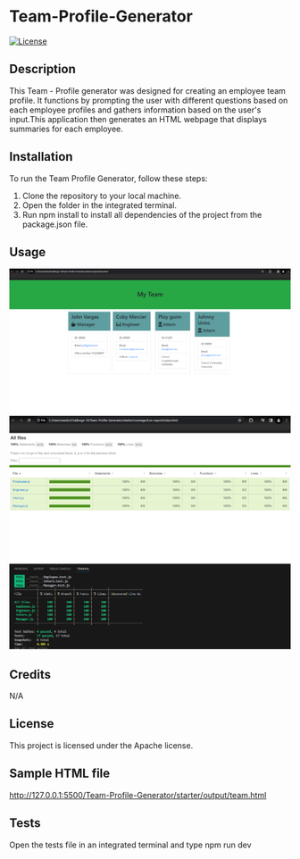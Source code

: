 # Team-Profile-Generator

[![License](https://img.shields.io/badge/License-Apache_2.0-blue.svg)](https://opensource.org/licenses/Apache-2.0)


## Description
This Team - Profile generator was designed for creating an employee team profile. It functions by prompting the user with different questions based on each employee profiles and gathers information based on the user's input.This application then generates an HTML webpage that displays summaries for each employee.


## Installation
To run the Team Profile Generator, follow these steps:

1. Clone the repository to your local machine.
2. Open the folder in the integrated terminal.
3. Run npm install to install all dependencies of the project from the package.json file.


## Usage
![To use this profile generator, open the index.js file in the integrated terminal, type node index.js and answer the questions that are prompted](./Images/Screenshot%202024-02-28%20230352.png)
![test sheet](./Images/Screenshot%202024-02-28%20233851.png)
![test sheet 2](./Images/Screenshot%202024-02-28%20233733.png)


## Credits
N/A


## License
This project is licensed under the Apache license.


## Sample HTML file 
http://127.0.0.1:5500/Team-Profile-Generator/starter/output/team.html


## Tests
Open the tests file in an integrated terminal and type npm run dev

